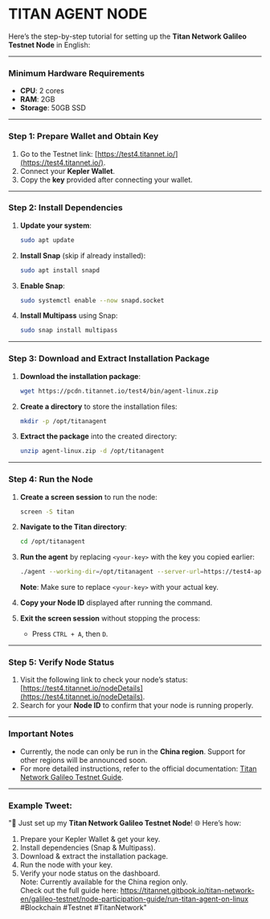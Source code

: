 # TITAN AGENT NODE

Here’s the step-by-step tutorial for setting up the **Titan Network Galileo Testnet Node** in English:

---

### **Minimum Hardware Requirements**
- **CPU**: 2 cores
- **RAM**: 2GB
- **Storage**: 50GB SSD

---

### **Step 1: Prepare Wallet and Obtain Key**
1. Go to the Testnet link: [https://test4.titannet.io/](https://test4.titannet.io/).
2. Connect your **Kepler Wallet**.
3. Copy the **key** provided after connecting your wallet.

---

### **Step 2: Install Dependencies**
1. **Update your system**:
   ```bash
   sudo apt update
   ```
2. **Install Snap** (skip if already installed):
   ```bash
   sudo apt install snapd
   ```
3. **Enable Snap**:
   ```bash
   sudo systemctl enable --now snapd.socket
   ```
4. **Install Multipass** using Snap:
   ```bash
   sudo snap install multipass
   ```

---

### **Step 3: Download and Extract Installation Package**
1. **Download the installation package**:
   ```bash
   wget https://pcdn.titannet.io/test4/bin/agent-linux.zip
   ```
2. **Create a directory** to store the installation files:
   ```bash
   mkdir -p /opt/titanagent
   ```
3. **Extract the package** into the created directory:
   ```bash
   unzip agent-linux.zip -d /opt/titanagent
   ```

---

### **Step 4: Run the Node**
1. **Create a screen session** to run the node:
   ```bash
   screen -S titan
   ```
2. **Navigate to the Titan directory**:
   ```bash
   cd /opt/titanagent
   ```
3. **Run the agent** by replacing `<your-key>` with the key you copied earlier:
   ```bash
   ./agent --working-dir=/opt/titanagent --server-url=https://test4-api.titannet.io --key=<your-key>
   ```
   **Note**: Make sure to replace `<your-key>` with your actual key.

4. **Copy your Node ID** displayed after running the command.

5. **Exit the screen session** without stopping the process:
   - Press `CTRL + A`, then `D`.

---

### **Step 5: Verify Node Status**
1. Visit the following link to check your node’s status:
   [https://test4.titannet.io/nodeDetails](https://test4.titannet.io/nodeDetails).
2. Search for your **Node ID** to confirm that your node is running properly.

---

### **Important Notes**
- Currently, the node can only be run in the **China region**. Support for other regions will be announced soon.
- For more detailed instructions, refer to the official documentation:
  [Titan Network Galileo Testnet Guide](https://titannet.gitbook.io/titan-network-en/galileo-testnet/node-participation-guide/run-titan-agent-on-linux).

---

### **Example Tweet**:
"🚀 Just set up my **Titan Network Galileo Testnet Node**! 🌐 Here’s how:  
1. Prepare your Kepler Wallet & get your key.  
2. Install dependencies (Snap & Multipass).  
3. Download & extract the installation package.  
4. Run the node with your key.  
5. Verify your node status on the dashboard.  
Note: Currently available for the China region only.  
Check out the full guide here: https://titannet.gitbook.io/titan-network-en/galileo-testnet/node-participation-guide/run-titan-agent-on-linux #Blockchain #Testnet #TitanNetwork"
